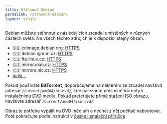 ```yaml
---
title: Stáhnout Debian
permalink: /stahnout-debian/
layout: single
---
```

Debian můžete stáhnout z následujících zrcadel umístěných v různých částech světa. Na všech těchto zdrojích je k dispozici stejný obsah.

- 🇸🇪 cdimage.debian.org: [HTTPS](https://cdimage.debian.org/debian-cd/)
- 🇨🇿 debian.ignum.cz: [HTTPS](https://debian.ignum.cz/debian-cd/)
- 🇨🇿 ftp.linux.cz: [HTTPS](https://ftp.linux.cz/pub/linux/debian-cd/)
- 🇨🇿 mirror.dkm.cz: [HTTPS](https://mirror.dkm.cz/debian-cd/)
- 🇨🇿 mirrors.nic.cz: [HTTPS](https://mirrors.nic.cz/debian-cd/)
- [další...](https://www.debian.org/CD/http-ftp/)

Pokud používáte **BitTorrent**, doporučujeme na některém ze zrcadel navštívit adresář `/current/amd64/bt-dvd/`, kde naleznete příslušné torrenty k instalačnímu DVD médiu. Pokud preferujete přímé stažení ISO obrazu, navštivte adresář `/current/amd64/iso-dvd/`.

Obraz je potřeba vypálit na DVD médium a nechat z něj počítač nabootovat. Poté pokračujte podle instrukcí v [české instalační příručce](https://www.debian.org/releases/stable/amd64/).
